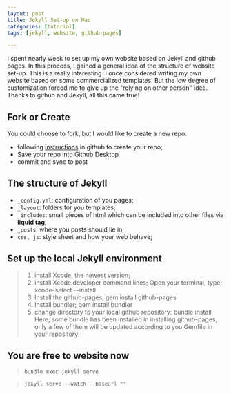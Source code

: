 ```yaml
---
layout: post               
title: Jekyll Set-up on Mac        
categories: [tutorial]
tags: [jekyll, website, github-pages]

---
```



I spent nearly week to set up my own website based on Jekyll and github 
pages. In this process, I gained a general idea of the structure of  website set-up. This is a really interesting. I once considered writing my own website based on some commercialized templates. But the low degree of customization forced me to give up the "relying on other person" idea. Thanks to github and Jekyll, all this came true!
 

## Fork or Create

You could choose to fork, but I would like to create a new repo.

- following [instructions](https://pages.github.com) in github to create your repo;
- Save your repo into Github Desktop
- commit and sync to post

## The structure of Jekyll

- `_config.yml`: configuration of you pages;
- `_layout`: folders for you templates;
- `_includes`: small pieces of html which can be included into other files via **liquid tag**;
- `_posts`: where you posts should lie in;
- `css, js`: style sheet and how your web behave;

## Set up the local Jekyll environment

> 1. install Xcode, the newest version;
> 2. install Xcode developer command lines; Open your terminal, type: xcode-select --install
> 3. Install the github-pages; gem install github-pages
> 4. Install bundler; gem install bundler
> 5. change directory to your local github repository; bundle install
Here, some bundle has been installed in installing github-pages, only a few of them will be updated according to you Gemfile in your repository;

## You are free to website now

> `bundle exec jekyll serve`

> `jekyll serve --watch --baseurl ""`


